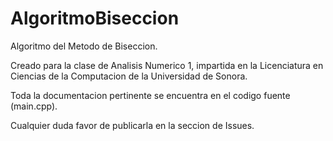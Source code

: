 # AlgoritmoBiseccion
Algoritmo del Metodo de Biseccion.

Creado para la clase de Analisis Numerico 1, impartida en la Licenciatura en Ciencias de la Computacion de la Universidad de Sonora.

Toda la documentacion pertinente se encuentra en el codigo fuente (main.cpp).

Cualquier duda favor de publicarla en la seccion de Issues.

